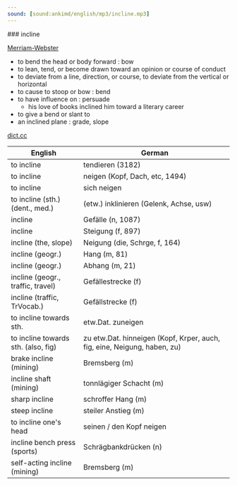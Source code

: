 ```yaml
---
sound: [sound:ankimd/english/mp3/incline.mp3]
---
```


\### incline

[Merriam-Webster](https://www.merriam-webster.com/dictionary/incline)

- to bend the head or body forward : bow
- to lean, tend, or become drawn toward an opinion or course of conduct
- to deviate from a line, direction, or course, to deviate from the vertical or horizontal
- to cause to stoop or bow : bend
- to have influence on : persuade
    - his love of books inclined him toward a literary career
- to give a bend or slant to
- an inclined plane : grade, slope

[dict.cc](https://www.dict.cc/incline)

| English        | German       |
| -------------- | ------------ |
| to incline | tendieren (3182) |
| to incline | neigen (Kopf, Dach, etc, 1494) |
| to incline | sich neigen |
| to incline (sth.) (dent., med.) | (etw.) inklinieren (Gelenk, Achse, usw) |
| incline | Gefälle (n, 1087) |
| incline | Steigung (f, 897) |
| incline (the, slope) | Neigung (die, Schrge, f, 164) |
| incline (geogr.) | Hang (m, 81) |
| incline (geogr.) | Abhang (m, 21) |
| incline (geogr., traffic, travel) | Gefällestrecke (f) |
| incline (traffic, TrVocab.) | Gefällstrecke (f) |
| to incline towards sth. | etw.Dat. zuneigen |
| to incline towards sth. (also, fig) | zu etw.Dat. hinneigen (Kopf, Krper, auch, fig, eine, Neigung, haben, zu) |
| brake incline (mining) | Bremsberg (m) |
| incline shaft (mining) | tonnlägiger Schacht (m) |
| sharp incline | schroffer Hang (m) |
| steep incline | steiler Anstieg (m) |
| to incline one's head | seinen / den Kopf neigen |
| incline bench press (sports) | Schrägbankdrücken (n) |
| self-acting incline (mining) | Bremsberg (m) |
